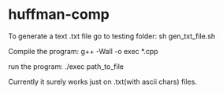 # huffman-comp

To generate a text .txt file go to testing folder: sh gen_txt_file.sh

Compile the program: g++ -Wall -o exec *.cpp

run the program: ./exec path_to_file

Currently it surely works just on .txt(with ascii chars) files.

